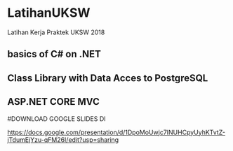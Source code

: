 # LatihanUKSW
Latihan Kerja Praktek UKSW 2018

## basics of C# on .NET
## Class Library with Data Acces to PostgreSQL
## ASP.NET CORE MVC 

#DOWNLOAD GOOGLE SLIDES DI 

 https://docs.google.com/presentation/d/1DpoMoUwjc7INUHCpyUyhKTvtZ-jTdumEjYzu-qFM26I/edit?usp=sharing


 

